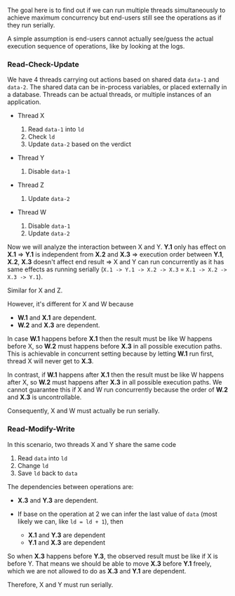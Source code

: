 The goal here is to find out if we can run multiple threads simultaneously to achieve maximum concurrency but end-users still see the operations as if they run serially.

A simple assumption is end-users cannot actually see/guess the actual execution sequence of operations, like by looking at the logs.

### Read-Check-Update

We have 4 threads carrying out actions based on shared data `data-1` and `data-2`. The shared data can be in-process variables, or placed externally in a database. Threads can be actual threads, or multiple instances of an application.

- Thread X

  1. Read `data-1` into `ld`
  2. Check `ld`
  3. Update `data-2` based on the verdict

- Thread Y

  1. Disable `data-1`

- Thread Z

  1. Update `data-2`

- Thread W

  1. Disable `data-1`
  2. Update `data-2`

Now we will analyze the interaction between X and Y. **Y.1** only has effect on **X.1** => **Y.1** is independent from **X.2** and **X.3** => execution order between **Y.1**, **X.2**, **X.3** doesn't affect end result => X and Y can run concurrently as it has same effects as running serially (`X.1 -> Y.1 -> X.2 -> X.3` = `X.1 -> X.2 -> X.3 -> Y.1`).

Similar for X and Z.

However, it's different for X and W because

- **W.1** and **X.1** are dependent.
- **W.2** and **X.3** are dependent.

In case **W.1** happens before **X.1** then the result must be like W happens before X, so **W.2** must happens before **X.3** in all possible execution paths. This is achievable in concurrent setting because by letting **W.1** run first, thread X will never get to **X.3**.

In contrast, if **W.1** happens after **X.1** then the result must be like W happens after X, so **W.2** must happens after **X.3** in all possible execution paths. We cannot guarantee this if X and W run concurrently because the order of **W.2** and **X.3** is uncontrollable.

Consequently, X and W must actually be run serially.

### Read-Modify-Write

In this scenario, two threads X and Y share the same code

1. Read `data` into `ld`
2. Change `ld`
3. Save `ld` back to `data`

The dependencies between operations are:

- **X.3** and **Y.3** are dependent.
- If base on the operation at 2 we can infer the last value of `data` (most likely we can, like `ld = ld + 1`), then

  + **X.1** and **Y.3** are dependent
  + **Y.1** and **X.3** are dependent

So when **X.3** happens before **Y.3**, the observed result must be like if X is before Y. That means we should be able to move **X.3** before **Y.1** freely, which we are not allowed to do as **X.3** and **Y.1** are dependent.

Therefore, X and Y must run serially.
